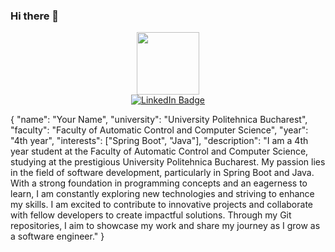 ### Hi there 👋

<div id="header" align="center">
  <img src="https://media.giphy.com/media/v1.Y2lkPTc5MGI3NjExeW90cGpvMTU5dTV0ZjRhOGZiZnI4cXpsOGhjajh5YzY0MWl2eWR3ZCZlcD12MV9pbnRlcm5hbF9naWZfYnlfaWQmY3Q9cw/M9gbBd9nbDrOTu1Mqx/giphy.gif" width="100"/>
</div>


<div id="badges" align="center">
  <a href="https://www.linkedin.com/in/fatu-cristian-36412a209/">
  <img src="https://img.shields.io/badge/LinkedIn-blue?style=for-the-badge&logo=linkedin&logoColor=white" alt="LinkedIn Badge" class="center"/>
  </a>
</div>

{
  "name": "Your Name",
  "university": "University Politehnica Bucharest",
  "faculty": "Faculty of Automatic Control and Computer Science",
  "year": "4th year",
  "interests": ["Spring Boot", "Java"],
  "description": "I am a 4th year student at the Faculty of Automatic Control and Computer Science, studying at the prestigious University Politehnica Bucharest. My passion lies in the field of software development,         particularly in Spring Boot and Java. With a strong foundation in programming concepts and an eagerness to learn, I am constantly exploring new technologies and striving to enhance my skills. I am excited to contribute     to innovative projects and collaborate with fellow developers to create impactful solutions. Through my Git repositories, I aim to showcase my work and share my journey as I grow as a software engineer."
}


<!--
**cristianfatu0302/cristianfatu0302** is a ✨ _special_ ✨ repository because its `README.md` (this file) appears on your GitHub profile.

Here are some ideas to get you started:

- 🔭 I’m currently working on ...
- 🌱 I’m currently learning ...
- 👯 I’m looking to collaborate on ...
- 🤔 I’m looking for help with ...
- 💬 Ask me about ...
- 📫 How to reach me: ...
- 😄 Pronouns: ...
- ⚡ Fun fact: ...
-->
